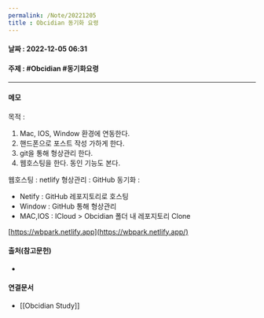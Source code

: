 ```yaml
---
permalink: /Note/20221205
title : Obcidian 동기화 요령
---
```

#### 날짜 : 2022-12-05 06:31
#### 주제 : #Obcidian #동기화요령
----
#### 메모
목적 : 
1. Mac, IOS, Window 환경에 연동한다.
2. 핸드폰으로 포스트 작성 가하게 한다.
3. git을 통해 형상관리 한다.
4. 웹호스팅을 한다. 동인 기능도 본다.

웹호스팅 : netlify
형상관리 : GitHub
동기화 :
 - Netify : GitHub 레포지토리로 호스팅
 - Window : GitHub 통해 형상관리
 - MAC,IOS : ICloud > Obcidian 폴더 내 레포지토리 Clone

[https://wbpark.netlify.app](https://wbpark.netlify.app/)

#### 출처(참고문헌)
- 

#### 연결문서
-  [[Obcidian Study]]